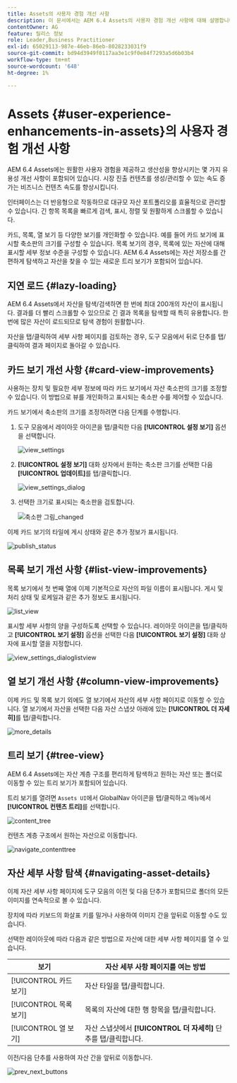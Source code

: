 ```yaml
---
title: Assets의 사용자 경험 개선 사항
description: 이 문서에서는 AEM 6.4 Assets의 사용자 경험 개선 사항에 대해 설명합니다.
contentOwner: AG
feature: 릴리스 정보
role: Leader,Business Practitioner
exl-id: 65029113-987e-46eb-86eb-8028233031f9
source-git-commit: bd94d3949f0117aa3e1c9f0e84f7293a5d6b03b4
workflow-type: tm+mt
source-wordcount: '648'
ht-degree: 1%

---
```


# Assets {#user-experience-enhancements-in-assets}의 사용자 경험 개선 사항

AEM 6.4 Assets에는 원활한 사용자 경험을 제공하고 생산성을 향상시키는 몇 가지 유용성 개선 사항이 포함되어 있습니다. 시장 진출 컨텐츠를 생성/관리할 수 있는 속도 증가는 비즈니스 컨텐츠 속도를 향상시킵니다.

인터페이스는 더 반응형으로 작동하므로 대규모 자산 포트폴리오를 효율적으로 관리할 수 있습니다. 긴 항목 목록을 빠르게 검색, 표시, 정렬 및 원활하게 스크롤할 수 있습니다.

카드, 목록, 열 보기 등 다양한 보기를 개인화할 수 있습니다. 예를 들어 카드 보기에 표시할 축소판의 크기를 구성할 수 있습니다. 목록 보기의 경우, 목록에 있는 자산에 대해 표시할 세부 정보 수준을 구성할 수 있습니다. AEM 6.4 Assets에는 자산 저장소를 간편하게 탐색하고 자산을 찾을 수 있는 새로운 트리 보기가 포함되어 있습니다.

## 지연 로드 {#lazy-loading}

AEM 6.4 Assets에서 자산을 탐색/검색하면 한 번에 최대 200개의 자산이 표시됩니다. 결과를 더 빨리 스크롤할 수 있으므로 긴 결과 목록을 탐색할 때 특히 유용합니다. 한 번에 많은 자산이 로드되므로 탐색 경험이 원활합니다.

자산을 탭/클릭하여 세부 사항 페이지를 검토하는 경우, 도구 모음에서 뒤로 단추를 탭/클릭하여 결과 페이지로 돌아갈 수 있습니다.

## 카드 보기 개선 사항 {#card-view-improvements}

사용하는 장치 및 필요한 세부 정보에 따라 카드 보기에서 자산 축소판의 크기를 조정할 수 있습니다. 이 방법으로 뷰를 개인화하고 표시되는 축소판 수를 제어할 수 있습니다.

카드 보기에서 축소판의 크기를 조정하려면 다음 단계를 수행합니다.

1. 도구 모음에서 레이아웃 아이콘을 탭/클릭한 다음 **[!UICONTROL 설정 보기]** 옵션을 선택합니다.

   ![view_settings](assets/view_settings.png)

1. **[!UICONTROL 설정 보기]** 대화 상자에서 원하는 축소판 크기를 선택한 다음 **[!UICONTROL 업데이트]**&#x200B;를 탭/클릭합니다.

   ![view_settings_dialog](assets/view_settings_dialog.png)

1. 선택한 크기로 표시되는 축소판을 검토합니다.

   ![축소판 그림_changed](assets/thumbnails_changed.png)

이제 카드 보기의 타일에 게시 상태와 같은 추가 정보가 표시됩니다.

![publish_status](assets/publish_status.png)

## 목록 보기 개선 사항 {#list-view-improvements}

목록 보기에서 첫 번째 열에 이제 기본적으로 자산의 파일 이름이 표시됩니다. 게시 및 처리 상태 및 로케일과 같은 추가 정보도 표시됩니다.

![list_view](assets/list_view.png)

표시할 세부 사항의 양을 구성하도록 선택할 수 있습니다. 레이아웃 아이콘을 탭/클릭하고 **[!UICONTROL 보기 설정]** 옵션을 선택한 다음 **[!UICONTROL 보기 설정]** 대화 상자에 표시할 열을 지정합니다.

![view_settings_dialoglistview](assets/view_settings_dialoglistview.png)

## 열 보기 개선 사항 {#column-view-improvements}

이제 카드 및 목록 보기 외에도 열 보기에서 자산의 세부 사항 페이지로 이동할 수 있습니다. 열 보기에서 자산을 선택한 다음 자산 스냅샷 아래에 있는 **[!UICONTROL 더 자세히]**&#x200B;를 탭/클릭합니다.

![more_details](assets/more_details.png)

## 트리 보기 {#tree-view}

AEM 6.4 Assets에는 자산 계층 구조를 편리하게 탐색하고 원하는 자산 또는 폴더로 이동할 수 있는 트리 보기가 포함되어 있습니다.

트리 보기를 열려면 `Assets UI`에서 GlobalNav 아이콘을 탭/클릭하고 메뉴에서 **[!UICONTROL 컨텐츠 트리]**&#x200B;를 선택합니다.

![content_tree](assets/content_tree.png)

컨텐츠 계층 구조에서 원하는 자산으로 이동합니다.

![navigate_contenttree](assets/navigate_contenttree.png)

## 자산 세부 사항 탐색 {#navigating-asset-details}

이제 자산 세부 사항 페이지에 도구 모음의 이전 및 다음 단추가 포함되므로 폴더의 모든 이미지를 연속적으로 볼 수 있습니다.

장치에 따라 키보드의 화살표 키를 밀거나 사용하여 이미지 간을 앞뒤로 이동할 수도 있습니다.

선택한 레이아웃에 따라 다음과 같은 방법으로 자산에 대한 세부 사항 페이지를 열 수 있습니다.

| **보기** | **자산 세부 사항 페이지를 여는 방법** |
|---|---|
| [!UICONTROL 카드 보기] | 자산 타일을 탭/클릭합니다. |
| [!UICONTROL 목록 보기] | 목록의 자산에 대한 행 항목을 탭/클릭합니다. |
| [!UICONTROL 열 보기] | 자산 스냅샷에서 **[!UICONTROL 더 자세히]** 단추를 탭/클릭합니다. |

이전/다음 단추를 사용하여 자산 간을 앞뒤로 이동합니다.

![prev_next_buttons](assets/prev_next_buttons.png)
